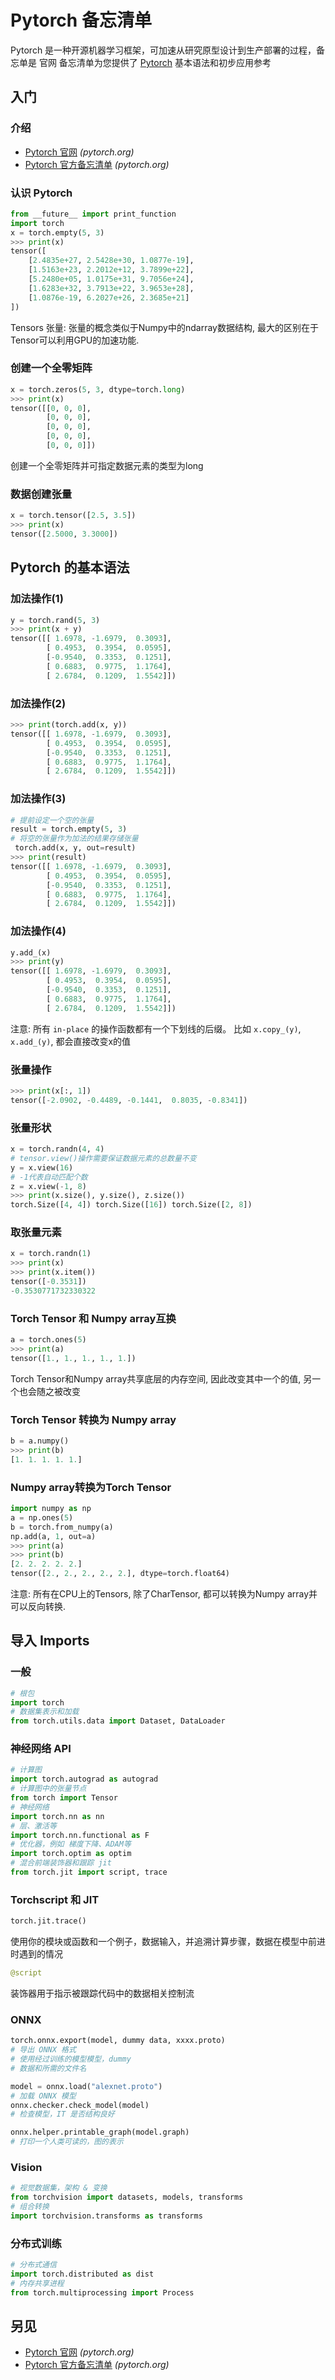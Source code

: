 Pytorch  备忘清单
===

Pytorch 是一种开源机器学习框架，可加速从研究原型设计到生产部署的过程，备忘单是  官网
备忘清单为您提供了 [Pytorch](https://pytorch.org/) 基本语法和初步应用参考

入门
-----

### 介绍

- [Pytorch 官网](https://pytorch.org/) _(pytorch.org)_
- [Pytorch 官方备忘清单](https://pytorch.org/tutorials/beginner/ptcheat.html) _(pytorch.org)_

### 认识 Pytorch

```python
from __future__ import print_function
import torch
x = torch.empty(5, 3)
>>> print(x)
tensor([
    [2.4835e+27, 2.5428e+30, 1.0877e-19],
    [1.5163e+23, 2.2012e+12, 3.7899e+22],
    [5.2480e+05, 1.0175e+31, 9.7056e+24],
    [1.6283e+32, 3.7913e+22, 3.9653e+28],
    [1.0876e-19, 6.2027e+26, 2.3685e+21]
])
```
<!--rehype:className=wrap-text-->

Tensors 张量: 张量的概念类似于Numpy中的ndarray数据结构, 最大的区别在于Tensor可以利用GPU的加速功能.

### 创建一个全零矩阵

```python
x = torch.zeros(5, 3, dtype=torch.long)
>>> print(x)
tensor([[0, 0, 0],
        [0, 0, 0],
        [0, 0, 0],
        [0, 0, 0],
        [0, 0, 0]])
```

创建一个全零矩阵并可指定数据元素的类型为long

### 数据创建张量

```python
x = torch.tensor([2.5, 3.5])
>>> print(x)
tensor([2.5000, 3.3000])
```

Pytorch 的基本语法
---------------

### 加法操作(1)

```python
y = torch.rand(5, 3)
>>> print(x + y)
tensor([[ 1.6978, -1.6979,  0.3093],
        [ 0.4953,  0.3954,  0.0595],
        [-0.9540,  0.3353,  0.1251],
        [ 0.6883,  0.9775,  1.1764],
        [ 2.6784,  0.1209,  1.5542]])
```

### 加法操作(2)

```python
>>> print(torch.add(x, y))
tensor([[ 1.6978, -1.6979,  0.3093],
        [ 0.4953,  0.3954,  0.0595],
        [-0.9540,  0.3353,  0.1251],
        [ 0.6883,  0.9775,  1.1764],
        [ 2.6784,  0.1209,  1.5542]])
```

### 加法操作(3)

```python
# 提前设定一个空的张量
result = torch.empty(5, 3)
# 将空的张量作为加法的结果存储张量
 torch.add(x, y, out=result)
>>> print(result)
tensor([[ 1.6978, -1.6979,  0.3093],
        [ 0.4953,  0.3954,  0.0595],
        [-0.9540,  0.3353,  0.1251],
        [ 0.6883,  0.9775,  1.1764],
        [ 2.6784,  0.1209,  1.5542]])
```

### 加法操作(4)

```python
y.add_(x)
>>> print(y)
tensor([[ 1.6978, -1.6979,  0.3093],
        [ 0.4953,  0.3954,  0.0595],
        [-0.9540,  0.3353,  0.1251],
        [ 0.6883,  0.9775,  1.1764],
        [ 2.6784,  0.1209,  1.5542]])
```

注意: 所有 `in-place` 的操作函数都有一个下划线的后缀。
比如 `x.copy_(y)`, `x.add_(y)`, 都会直接改变x的值

### 张量操作

```python
>>> print(x[:, 1])
tensor([-2.0902, -0.4489, -0.1441,  0.8035, -0.8341])
```
<!--rehype:className=wrap-text-->

### 张量形状

```python
x = torch.randn(4, 4)
# tensor.view()操作需要保证数据元素的总数量不变
y = x.view(16)
# -1代表自动匹配个数
z = x.view(-1, 8)
>>> print(x.size(), y.size(), z.size())
torch.Size([4, 4]) torch.Size([16]) torch.Size([2, 8])
```
<!--rehype:className=wrap-text-->

### 取张量元素

```python
x = torch.randn(1)
>>> print(x)
>>> print(x.item())
tensor([-0.3531])
-0.3530771732330322
```

### Torch Tensor 和 Numpy array互换

```python
a = torch.ones(5)
>>> print(a)
tensor([1., 1., 1., 1., 1.])
```

Torch Tensor和Numpy array共享底层的内存空间, 因此改变其中一个的值, 另一个也会随之被改变

### Torch Tensor 转换为 Numpy array

```python
b = a.numpy()
>>> print(b)
[1. 1. 1. 1. 1.]
```

### Numpy array转换为Torch Tensor

```python
import numpy as np
a = np.ones(5)
b = torch.from_numpy(a)
np.add(a, 1, out=a)
>>> print(a)
>>> print(b)
[2. 2. 2. 2. 2.]
tensor([2., 2., 2., 2., 2.], dtype=torch.float64)
```
<!--rehype:className=wrap-text-->

注意: 所有在CPU上的Tensors, 除了CharTensor, 都可以转换为Numpy array并可以反向转换.

导入 Imports
---

### 一般

```python
# 根包
import torch
# 数据集表示和加载
from torch.utils.data import Dataset, DataLoader
```
<!--rehype:className=wrap-text-->

### 神经网络 API

```python
# 计算图
import torch.autograd as autograd
# 计算图中的张量节点
from torch import Tensor
# 神经网络
import torch.nn as nn
# 层、激活等
import torch.nn.functional as F
# 优化器，例如 梯度下降、ADAM等
import torch.optim as optim
# 混合前端装饰器和跟踪 jit
from torch.jit import script, trace
```

### Torchscript 和 JIT

```python
torch.jit.trace()
```

使用你的模块或函数和一个例子，数据输入，并追溯计算步骤，数据在模型中前进时遇到的情况

```python
@script
```

装饰器用于指示被跟踪代码中的数据相关控制流

### ONNX

```python
torch.onnx.export(model, dummy data, xxxx.proto)
# 导出 ONNX 格式
# 使用经过训练的模型模型，dummy
# 数据和所需的文件名

model = onnx.load("alexnet.proto")
# 加载 ONNX 模型
onnx.checker.check_model(model)
# 检查模型，IT 是否结构良好

onnx.helper.printable_graph(model.graph)
# 打印一个人类可读的，图的表示
```
<!--rehype:className=wrap-text-->

### Vision

```python
# 视觉数据集，架构 & 变换
from torchvision import datasets, models, transforms
# 组合转换
import torchvision.transforms as transforms
```
<!--rehype:className=wrap-text-->

### 分布式训练

```python
# 分布式通信
import torch.distributed as dist
# 内存共享进程
from torch.multiprocessing import Process
```
<!--rehype:className=wrap-text-->

另见
---

- [Pytorch 官网](https://pytorch.org/) _(pytorch.org)_
- [Pytorch 官方备忘清单](https://pytorch.org/tutorials/beginner/ptcheat.html) _(pytorch.org)_

